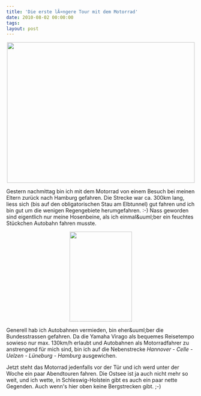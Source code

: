 ```yaml
---
title: 'Die erste lÃ¤ngere Tour mit dem Motorrad'
date: 2010-08-02 00:00:00 
tags: 
layout: post
---
```

<p style="text-align: center;"><img src="http://posterous.com/getfile/files.posterous.com/import-rzzc/jsbgqfldhHHzltlwFgvCBpagBfJunexIekEntgmJAmpykzIFBHfwapclwkvr/media_httpfarm5static_yhtnc.jpg.scaled500.jpg" width="500" height="375"/>
</p>
Gestern nachmittag bin ich mit dem Motorrad von einem Besuch bei meinen Eltern zur&uuml;ck nach Hamburg gefahren. Die Strecke war ca. 300km lang, liess sich (bis auf den obligatorischen Stau am Elbtunnel) gut fahren und ich bin gut um die wenigen Regengebiete herumgefahren. :-) Nass geworden sind eigentlich nur meine Hosenbeine, als ich einmal&amp;uuml;ber ein feuchtes St&uuml;ckchen Autobahn fahren musste.
<p style="text-align: center;"><img src="http://posterous.com/getfile/files.posterous.com/import-rzzc/evslydgGDHhlEaElqJGyFBAlgrkbwxngFowmepxrjmtkJpGctjnxsDouzFzq/media_httpfarm5static_yjjli.jpg.scaled500.jpg" width="166" height="240"/>
</p>
Generell hab ich Autobahnen vermieden, bin eher&amp;uuml;ber die Bundesstrassen gefahren. Da die Yamaha Virago als bequemes Reisetempo sowieso nur max. 130km/h erlaubt und Autobahnen als Motorradfahrer zu anstrengend f&uuml;r mich sind, bin ich auf die Nebenstrecke <em>Hannover - Celle - Uelzen - L&uuml;neburg - Hamburg</em> ausgewichen.

Jetzt steht das Motorrad jedenfalls vor der T&uuml;r und ich werd unter der Woche ein paar Abendtouren fahren. Die Ostsee ist ja auch nicht mehr so weit, und ich wette, in Schleswig-Holstein gibt es auch ein paar nette Gegenden. Auch wenn's hier oben keine Bergstrecken gibt. ;-)
